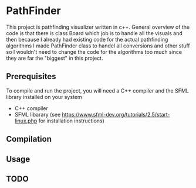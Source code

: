 # PathFinder
This project is pathfinding visualizer written in c++. General overview of the code is that there is class Board which job is to handle all the visuals and then because I already had existing code for the actual pathfinding algorithms I made PathFinder class to handel all conversions and other stuff so I wouldn't need to change the code for the algorithms too much since they are far the "biggest" in this project.
## Prerequisites
To compile and run the project, you will need a C++ compiler and the SFML library installed on your system
* C++ compiler
* SFML libarary (see https://www.sfml-dev.org/tutorials/2.5/start-linux.php for installation instructions)
## Compilation

## Usage

## TODO